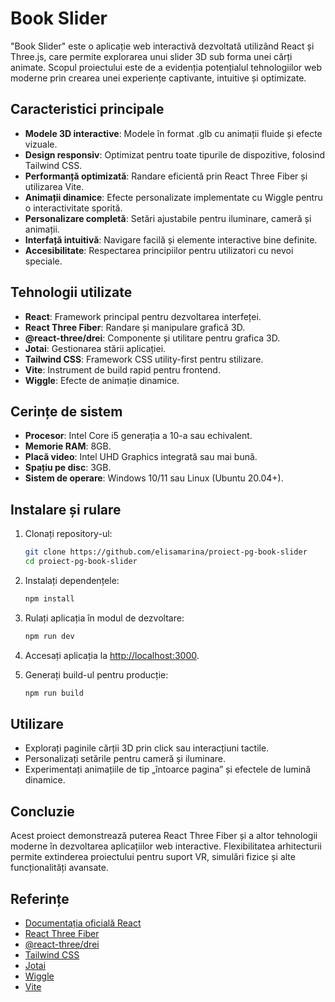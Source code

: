 # Book Slider

"Book Slider" este o aplicație web interactivă dezvoltată utilizând React și Three.js, care permite explorarea unui slider 3D sub forma unei cărți animate. Scopul proiectului este de a evidenția potențialul tehnologiilor web moderne prin crearea unei experiențe captivante, intuitive și optimizate.

## Caracteristici principale

- **Modele 3D interactive**: Modele în format .glb cu animații fluide și efecte vizuale.
- **Design responsiv**: Optimizat pentru toate tipurile de dispozitive, folosind Tailwind CSS.
- **Performanță optimizată**: Randare eficientă prin React Three Fiber și utilizarea Vite.
- **Animații dinamice**: Efecte personalizate implementate cu Wiggle pentru o interactivitate sporită.
- **Personalizare completă**: Setări ajustabile pentru iluminare, cameră și animații.
- **Interfață intuitivă**: Navigare facilă și elemente interactive bine definite.
- **Accesibilitate**: Respectarea principiilor pentru utilizatori cu nevoi speciale.

## Tehnologii utilizate

- **React**: Framework principal pentru dezvoltarea interfeței.
- **React Three Fiber**: Randare și manipulare grafică 3D.
- **@react-three/drei**: Componente și utilitare pentru grafica 3D.
- **Jotai**: Gestionarea stării aplicației.
- **Tailwind CSS**: Framework CSS utility-first pentru stilizare.
- **Vite**: Instrument de build rapid pentru frontend.
- **Wiggle**: Efecte de animație dinamice.

## Cerințe de sistem

- **Procesor**: Intel Core i5 generația a 10-a sau echivalent.
- **Memorie RAM**: 8GB.
- **Placă video**: Intel UHD Graphics integrată sau mai bună.
- **Spațiu pe disc**: 3GB.
- **Sistem de operare**: Windows 10/11 sau Linux (Ubuntu 20.04+).

## Instalare și rulare

1. Clonați repository-ul:

    ```sh
    git clone https://github.com/elisamarina/proiect-pg-book-slider
    cd proiect-pg-book-slider
    ```

2. Instalați dependențele:

    ```sh
    npm install
    ```

3. Rulați aplicația în modul de dezvoltare:

    ```sh
    npm run dev
    ```

4. Accesați aplicația la [http://localhost:3000](http://localhost:3000).

5. Generați build-ul pentru producție:

    ```sh
    npm run build
    ```

## Utilizare

- Explorați paginile cărții 3D prin click sau interacțiuni tactile.
- Personalizați setările pentru cameră și iluminare.
- Experimentați animațiile de tip „întoarce pagina” și efectele de lumină dinamice.

## Concluzie

Acest proiect demonstrează puterea React Three Fiber și a altor tehnologii moderne în dezvoltarea aplicațiilor web interactive. Flexibilitatea arhitecturii permite extinderea proiectului pentru suport VR, simulări fizice și alte funcționalități avansate.

## Referințe

- [Documentația oficială React](https://reactjs.org/docs/getting-started.html)
- [React Three Fiber](https://docs.pmnd.rs/react-three-fiber/getting-started/introduction)
- [@react-three/drei](https://github.com/pmndrs/drei)
- [Tailwind CSS](https://tailwindcss.com/docs)
- [Jotai](https://jotai.org/docs/introduction)
- [Wiggle](https://github.com/pmndrs/wiggle)
- [Vite](https://vitejs.dev/guide/)